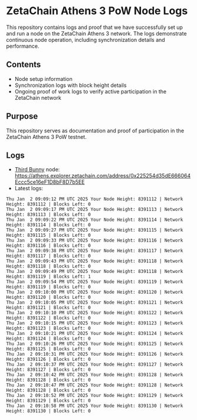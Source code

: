 # ZetaChain Athens 3 PoW Node Logs
This repository contains logs and proof that we have successfully set up and run a node on the ZetaChain Athens 3 network. The logs demonstrate continuous node operation, including synchronization details and performance.

## Contents
- Node setup information
- Synchronization logs with block height details
- Ongoing proof of work logs to verify active participation in the ZetaChain network

## Purpose
This repository serves as documentation and proof of participation in the ZetaChain Athens 3 PoW testnet.

## Logs

- [Third Bunny](https://thirdbunny.xyz/) node: https://athens.explorer.zetachain.com/address/0x225254d35dE666064Eccc5ce16eF1D8bF8D7b5EE
- Latest logs:
```
Thu Jan  2 09:09:12 PM UTC 2025 Your Node Height: 8391112 | Network Height: 8391112 | Blocks Left: 0
Thu Jan  2 09:09:17 PM UTC 2025 Your Node Height: 8391113 | Network Height: 8391113 | Blocks Left: 0
Thu Jan  2 09:09:22 PM UTC 2025 Your Node Height: 8391114 | Network Height: 8391114 | Blocks Left: 0
Thu Jan  2 09:09:27 PM UTC 2025 Your Node Height: 8391115 | Network Height: 8391115 | Blocks Left: 0
Thu Jan  2 09:09:33 PM UTC 2025 Your Node Height: 8391116 | Network Height: 8391116 | Blocks Left: 0
Thu Jan  2 09:09:38 PM UTC 2025 Your Node Height: 8391117 | Network Height: 8391117 | Blocks Left: 0
Thu Jan  2 09:09:43 PM UTC 2025 Your Node Height: 8391118 | Network Height: 8391118 | Blocks Left: 0
Thu Jan  2 09:09:49 PM UTC 2025 Your Node Height: 8391118 | Network Height: 8391119 | Blocks Left: 1
Thu Jan  2 09:09:54 PM UTC 2025 Your Node Height: 8391119 | Network Height: 8391119 | Blocks Left: 0
Thu Jan  2 09:10:00 PM UTC 2025 Your Node Height: 8391120 | Network Height: 8391120 | Blocks Left: 0
Thu Jan  2 09:10:05 PM UTC 2025 Your Node Height: 8391121 | Network Height: 8391121 | Blocks Left: 0
Thu Jan  2 09:10:10 PM UTC 2025 Your Node Height: 8391122 | Network Height: 8391122 | Blocks Left: 0
Thu Jan  2 09:10:15 PM UTC 2025 Your Node Height: 8391123 | Network Height: 8391123 | Blocks Left: 0
Thu Jan  2 09:10:21 PM UTC 2025 Your Node Height: 8391124 | Network Height: 8391124 | Blocks Left: 0
Thu Jan  2 09:10:26 PM UTC 2025 Your Node Height: 8391125 | Network Height: 8391125 | Blocks Left: 0
Thu Jan  2 09:10:31 PM UTC 2025 Your Node Height: 8391126 | Network Height: 8391126 | Blocks Left: 0
Thu Jan  2 09:10:37 PM UTC 2025 Your Node Height: 8391127 | Network Height: 8391127 | Blocks Left: 0
Thu Jan  2 09:10:42 PM UTC 2025 Your Node Height: 8391128 | Network Height: 8391128 | Blocks Left: 0
Thu Jan  2 09:10:47 PM UTC 2025 Your Node Height: 8391128 | Network Height: 8391128 | Blocks Left: 0
Thu Jan  2 09:10:52 PM UTC 2025 Your Node Height: 8391129 | Network Height: 8391129 | Blocks Left: 0
Thu Jan  2 09:10:58 PM UTC 2025 Your Node Height: 8391130 | Network Height: 8391130 | Blocks Left: 0
```
